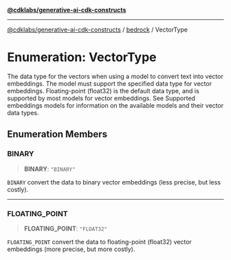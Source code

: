 [**@cdklabs/generative-ai-cdk-constructs**](../../../../README.md)

***

[@cdklabs/generative-ai-cdk-constructs](../../../../README.md) / [bedrock](../README.md) / VectorType

# Enumeration: VectorType

The data type for the vectors when using a model to convert text into vector embeddings.
The model must support the specified data type for vector embeddings. Floating-point (float32)
is the default data type, and is supported by most models for vector embeddings. See Supported
embeddings models for information on the available models and their vector data types.

## Enumeration Members

### BINARY

> **BINARY**: `"BINARY"`

`BINARY` convert the data to binary vector embeddings (less precise, but less costly).

***

### FLOATING\_POINT

> **FLOATING\_POINT**: `"FLOAT32"`

`FLOATING_POINT` convert the data to floating-point (float32) vector embeddings (more precise, but more costly).
